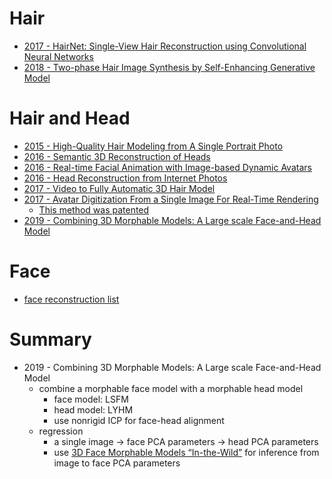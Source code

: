 # Hair
- [2017 - HairNet: Single-View Hair Reconstruction using Convolutional Neural Networks](https://arxiv.org/pdf/1806.07467.pdf)
- [2018 - Two-phase Hair Image Synthesis by Self-Enhancing Generative Model](https://arxiv.org/pdf/1902.11203.pdf)

# Hair and Head
- [2015 - High-Quality Hair Modeling from A Single Portrait Photo](http://www.eecs.harvard.edu/~kalyans/research/portraitrelief/PortraitRelief_SIGA15.pdf)
- [2016 - Semantic 3D Reconstruction of Heads](http://www.eccv2016.org/files/posters/P-4A-20.pdf)
- [2016 - Real-time Facial Animation with Image-based Dynamic Avatars](http://kunzhou.net/2016/imageAvatar.pdf)
- [2016 - Head Reconstruction from Internet Photos](http://grail.cs.washington.edu/projects/liangshu/0351.pdf)
- [2017 - Video to Fully Automatic 3D Hair Model](https://grail.cs.washington.edu/projects/liangshu/hair.pdf)
- [2017 - Avatar Digitization From a Single Image For Real-Time Rendering](http://www.hao-li.com/publications/papers/siggraphAsia2017ADFSIFRTR.pdf)
    - [This method was patented](https://patentscope.wipo.int/search/docs2/pct/WO2019050808/pic/UrFdLTcUtz3JKcyJ46QtvLMkXaNmvfyBorXD2PQDCXitYw2wreFZ3oBRhwWlnf0Fds2z1772vbV7MdXOJAwiYx9LF1gRcYx7dN_YyjJe0ZTw7oAA66RF0TSUPbivsnxNLHjYUzz1Bx1SL5RL38uYAHE48-A0zFm3iSuZRHCiHJU;jsessionid=E4A9C91C2023083168462BC32BC7283C.wapp2nA?docId=id00000047123213&psAuth=ONPpCO2UiiwHU6t0y2DituB3qciMk-BpxUW5k0KmLzA)
- [2019 - Combining 3D Morphable Models: A Large scale Face-and-Head Model](https://arxiv.org/pdf/1903.03785.pdf)

# Face
- [face reconstruction list](https://github.com/YadiraF/face3d/blob/master/3D%20Face%20Papers.md)

# Summary
- 2019 - Combining 3D Morphable Models: A Large scale Face-and-Head Model
    - combine a morphable face model with a morphable head model
        - face model: LSFM
        - head model: LYHM
        - use nonrigid ICP for face-head alignment
    - regression
        - a single image -> face PCA parameters -> head PCA parameters
        - use [3D Face Morphable Models “In-the-Wild”](https://arxiv.org/pdf/1701.05360.pdf) for inference
        from image to face PCA parameters
